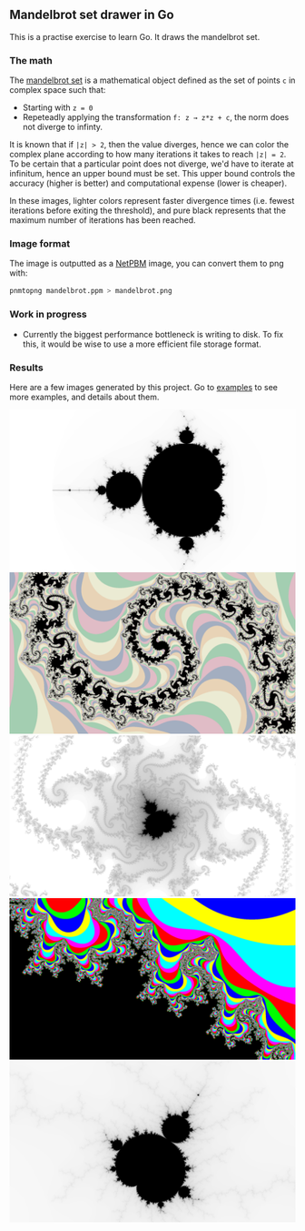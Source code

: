 ## Mandelbrot set drawer in Go
This is a practise exercise to learn Go. It draws the mandelbrot set.

### The math
The [mandelbrot set](https://en.wikipedia.org/wiki/Mandelbrot_set) is a mathematical object defined as the set of points `c` in complex space such that:
- Starting with `z = 0`
- Repeteadly applying the transformation `f: z → z*z + c`, the norm does not diverge to infinty.

It is known that if `|z| > 2`, then the value diverges, hence we can color the complex plane according to how many iterations it takes to reach `|z| = 2`. To be certain that a particular point does not diverge, we'd have to iterate at infinitum, hence an upper bound must be set. This upper bound controls the accuracy (higher is better) and computational expense (lower is cheaper).

In these images, lighter colors represent faster divergence times (i.e. fewest iterations before exiting the threshold), and pure black represents that the maximum number of iterations has been reached.

### Image format
The image is outputted as a [NetPBM](https://en.wikipedia.org/wiki/Netpbm) image, you can convert them to png with:
```bash
pnmtopng mandelbrot.ppm > mandelbrot.png
```

### Work in progress
- Currently the biggest performance bottleneck is writing to disk. To fix this, it would be wise to use a more efficient file storage format.

### Results
Here are a few images generated by this project. Go to [examples](examples/README.md) to see more examples, and details about them.

![image](examples/full.png)
![image](examples/spirals_pastel.png)
![image](examples/octopus.png)
![image](examples/copies_multicolor.png)
![image](examples/mini.png)
